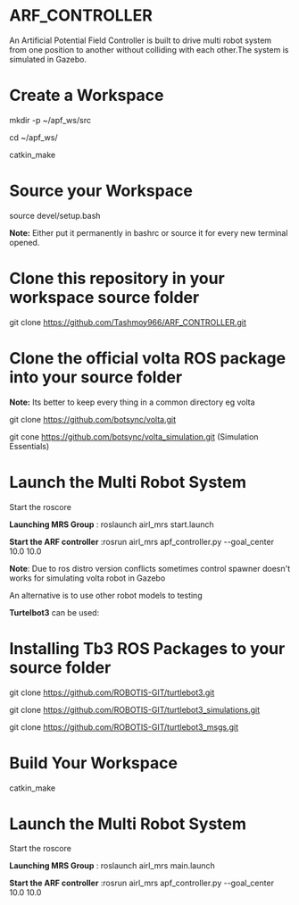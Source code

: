 # ARF_CONTROLLER
An Artificial Potential Field Controller is built to drive multi robot system from one position to another without colliding with each other.The system is simulated in Gazebo. 

# Create a Workspace
mkdir -p ~/apf_ws/src

cd ~/apf_ws/

catkin_make

# Source your Workspace
source devel/setup.bash

**Note:** Either put it permanently in bashrc or source it for every new terminal opened.

# Clone this repository in your workspace source folder
git clone https://github.com/Tashmoy966/ARF_CONTROLLER.git

# Clone the official volta ROS package into your source folder

**Note:** Its better to keep every thing in a common directory eg volta

git clone https://github.com/botsync/volta.git

git cone https://github.com/botsync/volta_simulation.git (Simulation Essentials)

# Launch the Multi Robot System

Start the roscore

**Launching MRS Group** : roslaunch airl_mrs start.launch

**Start the ARF controller** :rosrun airl_mrs apf_controller.py --goal_center 10.0 10.0



**Note**: Due to ros distro version conflicts sometimes control spawner doesn't works for simulating volta robot in Gazebo 

An alternative is to use other robot models to testing 

**Turtelbot3** can be used:

# Installing Tb3 ROS Packages to your source folder

git clone https://github.com/ROBOTIS-GIT/turtlebot3.git

git clone https://github.com/ROBOTIS-GIT/turtlebot3_simulations.git

git clone https://github.com/ROBOTIS-GIT/turtlebot3_msgs.git

# Build Your Workspace
catkin_make

# Launch the Multi Robot System

Start the roscore

**Launching MRS Group** : roslaunch airl_mrs main.launch

**Start the ARF controller** :rosrun airl_mrs apf_controller.py --goal_center 10.0 10.0

